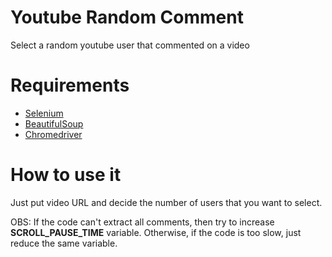 # Youtube Random Comment
Select a random youtube user that commented on a video

# Requirements
* [Selenium](https://selenium-python.readthedocs.io/)
* [BeautifulSoup](https://www.crummy.com/software/BeautifulSoup/bs4/doc/)
* [Chromedriver](https://chromedriver.chromium.org/downloads)

# How to use it
Just put video URL and decide the number of users that you want to select. 

OBS: If the code can't extract all comments, then try to increase **SCROLL_PAUSE_TIME** variable. Otherwise, if the code is too slow, just reduce the same variable. 
